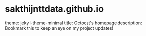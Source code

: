 # sakthijnttdata.github.io
theme: jekyll-theme-minimal
title: Octocat's homepage
description: Bookmark this to keep an eye on my project updates!

